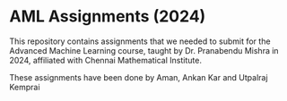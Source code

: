 # AML Assignments (2024)
This repository contains assignments that we needed to submit for the Advanced Machine Learning course, taught by Dr. Pranabendu Mishra in 2024, affiliated with Chennai Mathematical Institute.

These assignments have been done by Aman, Ankan Kar and Utpalraj Kemprai
